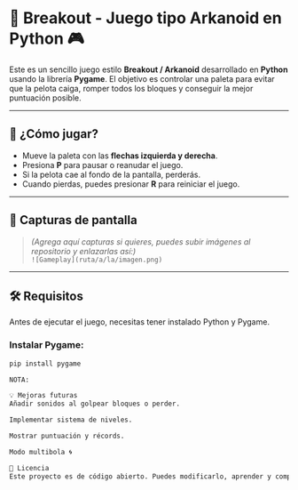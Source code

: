 # 🧱 Breakout - Juego tipo Arkanoid en Python 🎮

Este es un sencillo juego estilo **Breakout / Arkanoid** desarrollado en **Python** usando la librería **Pygame**. El objetivo es controlar una paleta para evitar que la pelota caiga, romper todos los bloques y conseguir la mejor puntuación posible.

---

## 🚀 ¿Cómo jugar?

- Mueve la paleta con las **flechas izquierda y derecha**.
- Presiona **P** para pausar o reanudar el juego.
- Si la pelota cae al fondo de la pantalla, perderás.
- Cuando pierdas, puedes presionar **R** para reiniciar el juego.

---

## 📸 Capturas de pantalla

> *(Agrega aquí capturas si quieres, puedes subir imágenes al repositorio y enlazarlas así:)*  
> `![Gameplay](ruta/a/la/imagen.png)`

---

## 🛠️ Requisitos

Antes de ejecutar el juego, necesitas tener instalado Python y Pygame.

### Instalar Pygame:

```bash
pip install pygame

NOTA:

💡 Mejoras futuras 
Añadir sonidos al golpear bloques o perder.

Implementar sistema de niveles.

Mostrar puntuación y récords.

Modo multibola 🌀

📄 Licencia
Este proyecto es de código abierto. Puedes modificarlo, aprender y compartir. ¡Diviértete!